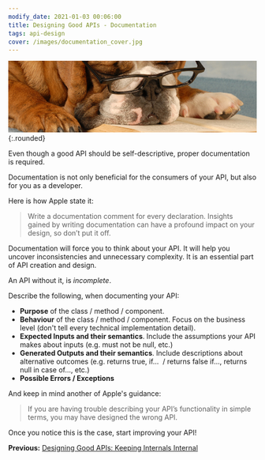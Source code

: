 ```yaml
---
modify_date: 2021-01-03 00:06:00
title: Designing Good APIs - Documentation
tags: api-design
cover: /images/documentation_cover.jpg
---
```


![Image](/images/documentation.jpg){:.rounded}

Even though a good API should be self-descriptive, proper documentation is required. 

Documentation is not only beneficial for the consumers of your API, but also for you as a developer.

<!--more-->

Here is how Apple state it:

> Write a documentation comment for every declaration. Insights gained by writing documentation can have a profound impact on your design, so don’t put it off.

Documentation will force you to think about your API. It will help you uncover inconsistencies and unnecessary complexity. It is an essential part of API creation and design. 

An API without it, is _incomplete_.

Describe the following, when documenting your API:

* **Purpose** of the class / method / component.
* **Behaviour** of the class / method / component. Focus on the business level (don't tell every technical implementation detail).
* **Expected Inputs and their semantics**. Include the assumptions your API makes about inputs (e.g. must not be null, etc.)
* **Generated Outputs and their semantics**. Include descriptions about alternative outcomes (e.g. returns true, if...  / returns false if..., returns null in case of..., etc.)
* **Possible Errors / Exceptions**
  
And keep in mind another of Apple's guidance: 

> If you are having trouble describing your API’s functionality in simple terms, you may have designed the wrong API.

Once you notice this is the case, start improving your API!

**Previous:** [Designing Good APIs: Keeping Internals Internal](./designing-good-apis--keeping-internals-internal.md)